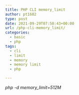 ```yaml
---
title: PHP CLI memory_limit
author: pt1602
type: post
date: 2021-09-29T07:50:43+00:00
url: /php-cli-memory_limit/
categories:
  - basic
  - php
tags:
  - cli
  - limit
  - memory
  - memory limit
  - php

---
```

_php -d memory_limit=512M_